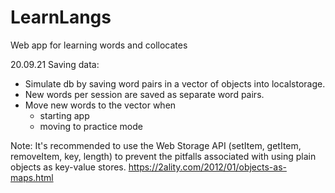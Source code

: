 # LearnLangs
Web app for learning words and collocates

20.09.21
Saving data:
- Simulate db by saving word pairs in a vector of objects into localstorage.
- New words per session are saved as separate word pairs.
- Move new words to the vector when
	- starting app
	- moving to practice mode

Note: It's recommended to use the Web Storage API (setItem, getItem, removeItem, key, length) to prevent the pitfalls associated with using plain objects as key-value stores.
https://2ality.com/2012/01/objects-as-maps.html


